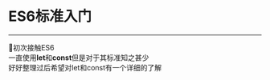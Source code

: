 # ES6标准入门<br />
***
🐌初次接触ES6<br />
一直使用<b>let</b>和<b>const</b>但是对于其标准知之甚少<br />
好好整理过后希望对let和const有一个详细的了解
